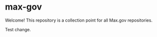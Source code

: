 # max-gov

Welcome! This repository is a collection point for all Max.gov repositories.

Test change.

